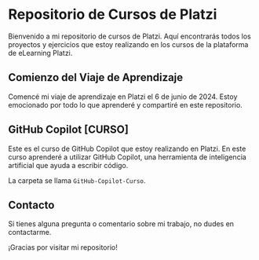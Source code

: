 # Repositorio de Cursos de Platzi

Bienvenido a mi repositorio de cursos de Platzi. Aquí encontrarás todos los proyectos y ejercicios que estoy realizando en los cursos de la plataforma de eLearning Platzi.

## Comienzo del Viaje de Aprendizaje

Comencé mi viaje de aprendizaje en Platzi el 6 de junio de 2024. Estoy emocionado por todo lo que aprenderé y compartiré en este repositorio.

## GitHub Copilot [CURSO]

Este es el curso de GitHub Copilot que estoy realizando en Platzi. En este curso aprenderé a utilizar GitHub Copilot, una herramienta de inteligencia artificial que ayuda a escribir código.

La carpeta se llama `GitHub-Copilot-Curso`.

## Contacto

Si tienes alguna pregunta o comentario sobre mi trabajo, no dudes en contactarme.

¡Gracias por visitar mi repositorio!